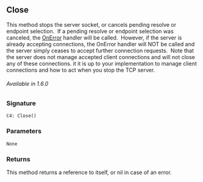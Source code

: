 ## Close

This method stops the server socket, or cancels pending resolve or endpoint selection.  If a pending resolve or endpoint selection was canceled, the [OnError][1] handler will be called.  However, if the server is already accepting connections, the OnError handler will NOT be called and the server simply ceases to accept further connection requests.  Note that the server does not manage accepted client connections and will not close any of these connections. it it is up to your implementation to manage client connections and how to act when you stop the TCP server.

###### Available in 1.6.0


### Signature

`C4: Close()`


### Parameters

`None`


### Returns

This method returns a reference to itself, or nil in case of an error.


[1]:	https://snap-one.github.io/docs-driverworks-api/#onerror